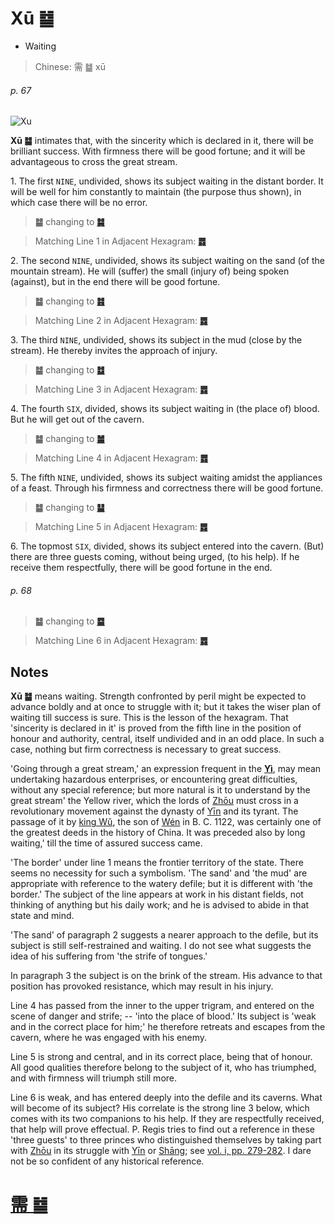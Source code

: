 # Xū ䷄

* Waiting

> Chinese: 需 ䷄ xū

###### p. 67

![Xu](https://88o.io/wp-content/uploads/2018/09/05-e99c80xu.jpg)

**Xū ䷄** intimates that, with the sincerity which is declared in it, there will be brilliant success. With firmness there will be good fortune; and it will be advantageous to cross the great stream.

1.<a name="5.1"></a> The first `NINE`, undivided, shows its subject waiting in the distant border. It will be well for him constantly to maintain (the purpose thus shown), in which case there will be no error.

> **䷄** changing to [**䷯**](e4ba95jing.md)

> Matching Line 1 in Adjacent Hexagram: [**䷅**](e8aebcsong.md#6.1)

2.<a name="5.2"></a> The second `NINE`, undivided, shows its subject waiting on the sand (of the mountain stream). He will (suffer) the small (injury of) being spoken (against), but in the end there will be good fortune.

> **䷄** changing to [**䷾**](e697a2e6b58ejiji.md)

> Matching Line 2 in Adjacent Hexagram: [**䷅**](e8aebcsong.md#6.2)

3.<a name="5.3"></a> The third `NINE`, undivided, shows its subject in the mud (close by the stream). He thereby invites the approach of injury.

> **䷄** changing to [**䷻**](e88a82jie.md)

> Matching Line 3 in Adjacent Hexagram: [**䷅**](e8aebcsong.md#6.3)

4.<a name="5.4"></a> The fourth `SIX`, divided, shows its subject waiting in (the place of) blood. But he will get out of the cavern.

> **䷄** changing to [**䷪**](e5a4acguai.md)

> Matching Line 4 in Adjacent Hexagram: [**䷅**](e8aebcsong.md#6.4)

5.<a name="5.5"></a> The fifth `NINE`, undivided, shows its subject waiting amidst the appliances of a feast. Through his firmness and correctness there will be good fortune.

> **䷄** changing to [**䷊**](e6b3b0tai.md)

> Matching Line 5 in Adjacent Hexagram: [**䷅**](e8aebcsong.md#6.5)

6.<a name="5.6"></a> The topmost `SIX`, divided, shows its subject entered into the cavern. (But) there are three guests coming, without being urged, (to his help). If he receive them respectfully, there will be good fortune in the end.

###### p. 68

> **䷄** changing to [**䷈**](e5b08fe7959cxiaoxu.md)

> Matching Line 6 in Adjacent Hexagram: [**䷅**](e8aebcsong.md#6.6)

## Notes

**Xū ䷄** means waiting. Strength confronted by peril might be expected to advance boldly and at once to struggle with it; but it takes the wiser plan of waiting till success is sure. This is the lesson of the hexagram. That 'sincerity is declared in it' is proved from the fifth line in the position of honour and authority, central, itself undivided and in an odd place. In such a case, nothing but firm correctness is necessary to great success.

'Going through a great stream,' an expression frequent in the [**Yì**](https://en.wikipedia.org/wiki/I_Ching), may mean undertaking hazardous enterprises, or encountering great difficulties, without any special reference; but more natural is it to understand by the great stream' the Yellow river, which the lords of [Zhōu](https://en.wikipedia.org/wiki/Zhou_dynasty) must cross in a revolutionary movement against the dynasty of [Yīn](https://en.wiktionary.org/wiki/殷代) and its tyrant. The passage of it by [king Wǔ](https://en.wikipedia.org/wiki/King_Wu_of_Zhou), the son of [Wén](https://en.wikipedia.org/wiki/King_Wen_of_Zhou) in B. C. 1122, was certainly one of the greatest deeds in the history of China. It was preceded also by long waiting,' till the time of assured success came.

'The border' under line 1 means the frontier territory of the state. There seems no necessity for such a symbolism. 'The sand' and 'the mud' are appropriate with reference to the watery defile; but it is different with 'the border.' The subject of the line appears at work in his distant fields, not thinking of anything but his daily work; and he is advised to abide in that state and mind.

'The sand' of paragraph 2 suggests a nearer approach to the defile, but its subject is still self-restrained and waiting. I do not see what suggests the idea of his suffering from 'the strife of tongues.'

In paragraph 3 the subject is on the brink of the stream. His advance to that position has provoked resistance, which may result in his injury.

Line 4 has passed from the inner to the upper trigram, and entered on the scene of danger and strife; -- 'into the place of blood.' Its subject is 'weak and in the correct place for him;' he therefore retreats and escapes from the cavern, where he was engaged with his enemy.

Line 5 is strong and central, and in its correct place, being that of honour. All good qualities therefore belong to the subject of it, who has triumphed, and with firmness will triumph still more.

Line 6 is weak, and has entered deeply into the defile and its caverns. What will become of its subject? His correlate is the strong line 3 below, which comes with its two companions to his help. If they are respectfully received, that help will prove effectual. P. Regis tries to find out a reference in these 'three guests' to three princes who distinguished themselves by taking part with [Zhōu](https://en.wikipedia.org/wiki/Zhou_dynasty) in its struggle with [Yīn](https://en.wiktionary.org/wiki/殷代) or [Shāng](https://en.wikipedia.org/wiki/Shang_dynasty); see [vol. i, pp. 279-282](appendix02s1.md#p-279). I dare not be so confident of any historical reference.

# [需 ䷄](e99c80xu_cn.md)
